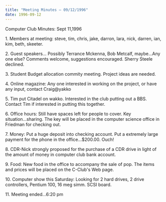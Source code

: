 ```yaml
---
title: "Meeting Minutes – 09/12/1996"
date: 1996-09-12
---
```

 Computer Club Minutes:  Sept 11,1996 </p><p>
</p><p>
1.  Members at meeting:  steve, tim, chris, jake, darron, lara, nick, darren,        ian, kim, beth, skeeter. </p><p>
2.  Guest speakers...      Possibly Terrance Mckenna,  Bob Metcalf, maybe...Any one else?  Comments           welcome, suggestions encouraged.  Sherry Steele declined.   </p><p>
3.  Student Budget allocation commity meeting.      Project ideas are needed.  </p><p>
4.  Online magazine:      Any one interested in working on the project, or have any input,                contact Craig@yakko </p><p>
5.  Tim put Citadel on wakko.  Interested in the club putting out a BBS.      Contact Tim if interested in putting this together. </p><p>
6.  Office hours:      Still have spaces left for people to cover.  Key situation...sharing.           The key will be placed in the computer science office in Friedman for           checking out. </p><p>
7.   Money:       Put a huge deposit into checking account.  Put a extremely large payment        for the phone in the office...$200.00.  Ouch! </p><p>
8.   CDR-Nick strongly proposed for the purchase of a CDR drive in light               of the amount of money in computer club bank account. </p><p>
9.   Food:       New food in the office to accompany the sale of pop. The items and              prices will be placed on the C-Club's Web page.   </p><p>
10.  Computer show this Saturday:       Looking for 2 hard drives, 2 drive controllers, Pentium 100, 16 meg simm.       SCSI board. </p><p>
11.  Meeting ended...6:20 pm </p>
